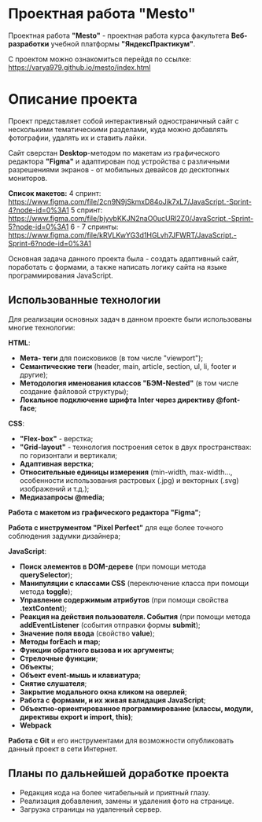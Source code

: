 # Проектная работа "Mesto"

Проектная работа **"Mesto"** - проектная работа курса факультета **Веб-разработки** учебной платформы **"ЯндексПрактикум"**.

С проектом можно ознакомиться перейдя по ссылке: https://varya979.github.io/mesto/index.html

# Описание проекта

Проект представляет собой интерактивный одностраничный сайт с несколькими тематическими разделами, куда можно добавлять фотографии, удалять их и ставить лайки.

Сайт сверстан **Desktop**-методом по макетам из графического редактора **"Figma"** и адаптирован под устройства с различными разрешениями экранов - от мобильных девайсов до десктопных мониторов.

**Список макетов:**
4 спринт: https://www.figma.com/file/2cn9N9jSkmxD84oJik7xL7/JavaScript.-Sprint-4?node-id=0%3A1
5 спринт: https://www.figma.com/file/bjyvbKKJN2naO0ucURl2Z0/JavaScript.-Sprint-5?node-id=0%3A1
6 - 7 спринты: https://www.figma.com/file/kRVLKwYG3d1HGLvh7JFWRT/JavaScript.-Sprint-6?node-id=0%3A1

Основная задача данного проекта была - создать адаптивный сайт, поработать с формами, а также написать логику сайта на языке программирования JavaScript.

## Использованные технологии

Для реализации основных задач в данном проекте были использованы многие технологии:


**HTML**:
-  **Мета- теги** для поисковиков (в том числе "viewport");
-  **Семантические теги** (header, main, article, section, ul, li, footer и другие);
-  **Методология именования классов "БЭМ-Nested"** (в том числе создание файловой структуры);
-  **Локальное подключение шрифта Inter через директиву @font-face**;



**CSS**:
-  **"Flex-box"** - верстка;
-  **"Grid-layout"** - технология построения сеток в двух пространствах: по горизонтали и вертикали;
-  **Адаптивная верстка**;
-  **Относительные единицы измерения** (min-width, max-width..., особенности использования растровых (.jpg) и векторных (.svg) изображений и т.д.);
-  **Медиазапросы @media**;


**Работа с макетом из графического редактора "Figma"**;


**Работа с инструментом "Pixel Perfect"** для еще более точного соблюдения задумки дизайнера;


**JavaScript**:
-  **Поиск элементов в DOM-дереве** (при помощи метода **querySelector**);
-  **Манипуляции с классами CSS** (переключение класса при помощи метода **toggle**);
-  **Управление содержимым атрибутов** (при помощи свойства **.textContent**);
-  **Реакция на действия пользователя. События** (при помощи метода **addEventListener** (события отправки формы **submit**);
-  **Значение поля ввода** (свойство **value**);
-  **Методы forEach и map**;
-  **Функции обратного вызова и их аргументы**;
-  **Стрелочные функции**;
-  **Объекты**;
-  **Объект event-мышь и клавиатура**;
-  **Снятие слушателя**;
-  **Закрытие модального окна кликом на оверлей**;
-  **Работа с формами, и их живая валидация JavaScript**;
-  **Объектно-ориентированное программирование (классы, модули, директивы export и import, this)**;
-  **Webpack**


**Работа с Git** и его инструментами для возможности опубликовать данный проект в сети Интернет.

## Планы по дальнейшей доработке проекта

 - Редакция кода на более читабельный и приятный глазу.
 - Реализация добавления, замены и удаления фото на странице.
 - Загрузка страницы на удаленный сервер.

